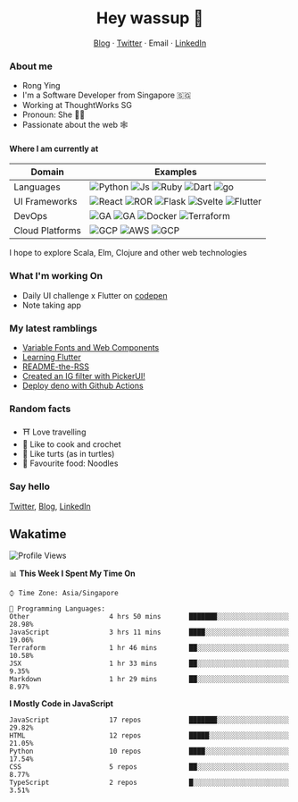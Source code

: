 # <div align="center">Hey wassup 👊</div>
<div align="center">
<a href="https://rongying.co">Blog</a> &middot; <a href="https://twitter.com/RongRunBuild">Twitter</a> &middot; <a mailto="kohrongying@gmail.com">Email</a> &middot; <a href="https://sg.linkedin.com/in/rongyingkoh">LinkedIn</a>
</div>

### About me
* Rong Ying
* I'm a Software Developer from Singapore 🇸🇬
* Working at ThoughtWorks SG 
* Pronoun: She 👩‍💻
* Passionate about the web 🕸

#### Where I am currently at
|Domain|Examples|
|---|---|
|Languages|![Python](https://img.shields.io/badge/python-black?style=for-the-badge&logo=python&logoColor=white) ![Js](https://img.shields.io/badge/javascript-black?style=for-the-badge&logo=javascript&logoColor=white) ![Ruby](https://img.shields.io/badge/ruby-black?style=for-the-badge&logo=ruby&logoColor=white) ![Dart](https://img.shields.io/badge/dart-50%25-blue?style=for-the-badge&logo=dart&) ![go](https://img.shields.io/badge/go-50%25-blue?style=for-the-badge&logo=go&logoColor=white)   |
|UI Frameworks   |![React](https://img.shields.io/badge/react-purple?style=for-the-badge&logo=react&logoColor=white) ![ROR](https://img.shields.io/badge/ruby_on_rails-violet?style=for-the-badge&logo=ruby&logoColor=white) ![Flask](https://img.shields.io/badge/flask-purple?style=for-the-badge&logo=flask&logoColor=white) ![Svelte](https://img.shields.io/badge/svelte-violet?style=for-the-badge&logo=svelte&logoColor=white) ![Flutter](https://img.shields.io/badge/flutter-purple?style=for-the-badge&logo=flutter) |
|DevOps|![GA](https://img.shields.io/badge/Github_Actions-orange?style=for-the-badge&logo=github) ![GA](https://img.shields.io/badge/CircleCI-e6ae00?style=for-the-badge&logo=circleci) ![Docker](https://img.shields.io/badge/Docker-orange?style=for-the-badge&logo=docker&logoColor=white) ![Terraform](https://img.shields.io/badge/Terraform-e6ae00?style=for-the-badge&logo=terraform) |
|Cloud Platforms| ![GCP](https://img.shields.io/badge/GCP-41754E?style=for-the-badge&logo=googlecloud) ![AWS](https://img.shields.io/badge/AWS-green?style=for-the-badge&logo=amazonaws) ![GCP](https://img.shields.io/badge/Digital_ocean-41754E?style=for-the-badge&logo=digitalocean&logoColor=white) |

I hope to explore Scala, Elm, Clojure and other web technologies

### What I'm working On
- Daily UI challenge x Flutter on [codepen](https://codepen.io/collection/nGYxNN)
- Note taking app

### My latest ramblings
<!-- BLOGPOSTS:START -->
- [Variable Fonts and Web Components](https://blog.rongying.co/posts/2020/08/Variable-Fonts-and-Web-Components/)
- [Learning Flutter](https://blog.rongying.co/posts/2020/08/Learning-Flutter/)
- [README-the-RSS](https://blog.rongying.co/posts/2020/08/A-Github-Action-for-my-Blog-RSS-Feed/)
- [Created an IG filter with PickerUI!](https://blog.rongying.co/posts/2020/08/Building-an-IG-filter-with-PickerUI/)
- [Deploy deno with Github Actions](https://blog.rongying.co/posts/2020/08/Building-a-CICD-Pipeline-with-Github/)
<!-- BLOGPOSTS:END -->

### Random facts
- ⛩ Love travelling
- 🧶 Like to cook and crochet
- 🐢 Like turts (as in turtles)
- 🍜 Favourite food: Noodles


### Say hello
[Twitter](https://twitter.com/RongRunBuild),
[Blog](https://rongying.co),
[LinkedIn](https://sg.linkedin.com/in/rongyingkoh)

## Wakatime
<!--START_SECTION:waka-->
![Profile Views](http://img.shields.io/badge/Profile%20Views-70-blue)

📊 **This Week I Spent My Time On** 

```text
⌚︎ Time Zone: Asia/Singapore

💬 Programming Languages: 
Other                    4 hrs 50 mins       ███████░░░░░░░░░░░░░░░░░░   28.98% 
JavaScript               3 hrs 11 mins       ████░░░░░░░░░░░░░░░░░░░░░   19.06% 
Terraform                1 hr 46 mins        ██░░░░░░░░░░░░░░░░░░░░░░░   10.58% 
JSX                      1 hr 33 mins        ██░░░░░░░░░░░░░░░░░░░░░░░   9.35% 
Markdown                 1 hr 29 mins        ██░░░░░░░░░░░░░░░░░░░░░░░   8.97%

```

**I Mostly Code in JavaScript** 

```text
JavaScript               17 repos            ███████░░░░░░░░░░░░░░░░░░   29.82% 
HTML                     12 repos            █████░░░░░░░░░░░░░░░░░░░░   21.05% 
Python                   10 repos            ████░░░░░░░░░░░░░░░░░░░░░   17.54% 
CSS                      5 repos             ██░░░░░░░░░░░░░░░░░░░░░░░   8.77% 
TypeScript               2 repos             █░░░░░░░░░░░░░░░░░░░░░░░░   3.51%

```



<!--END_SECTION:waka-->

<!--
**kohrongying/kohrongying** is a ✨ _special_ ✨ repository because its `README.md` (this file) appears on your GitHub profile.

Here are some ideas to get you started:

- 🔭 I’m currently working on ...
- 🌱 I’m currently learning ...
- 👯 I’m looking to collaborate on ...
- 🤔 I’m looking for help with ...
- 💬 Ask me about ...

TODO
clean up the table
find a way to pull latests posts from blog
-->

